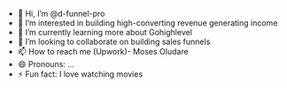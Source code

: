 - 👋 Hi, I’m @d-funnel-pro
- 👀 I’m interested in building high-converting revenue generating income
- 🌱 I’m currently learning more about Gohighlevel
- 💞️ I’m looking to collaborate on building sales funnels
- 📫 How to reach me (Upwork)- Moses Oludare
- 😄 Pronouns: ...
- ⚡ Fun fact: I love watching movies

<!---
d-funnel-pro/d-funnel-pro is a ✨ special ✨ repository because its `README.md` (this file) appears on your GitHub profile.
You can click the Preview link to take a look at your changes.
--->

